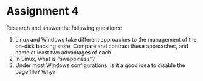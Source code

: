 # Assignment 4

Research and answer the following questions:

1. Linux and Windows take different approaches to the management of the on-disk backing store. Compare and contrast these approaches, and name at least two advantages of each.
1. In Linux, what is "swappiness"?
1. Under most Windows configurations, is it a good idea to disable the page file? Why?